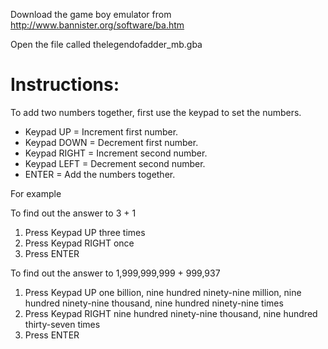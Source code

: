 Download the game boy emulator from http://www.bannister.org/software/ba.htm

Open the file called thelegendofadder_mb.gba

Instructions:
=============

To add two numbers together, first use the keypad to set the numbers.

* Keypad UP = Increment first number.
* Keypad DOWN = Decrement first number.
* Keypad RIGHT = Increment second number.
* Keypad LEFT = Decrement second number.
* ENTER = Add the numbers together.

For example

To find out the answer to 3 + 1

1. Press Keypad UP three times
2. Press Keypad RIGHT once
3. Press ENTER


To find out the answer to 1,999,999,999 + 999,937

1. Press Keypad UP one billion, nine hundred ninety-nine million, nine hundred ninety-nine thousand, nine hundred ninety-nine times
2. Press Keypad RIGHT nine hundred ninety-nine thousand, nine hundred thirty-seven times
3. Press ENTER
